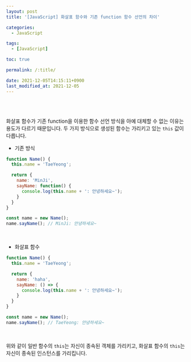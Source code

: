 ```yaml
---
layout: post
title: '[JavaScript] 화살표 함수와 기존 function 함수 선언의 차이'

categories: 
  - JavaScript

tags: 
  - [JavaScript]

toc: true

permalink: /:title/

date: 2021-12-05T14:15:11+0900
last_modified_at: 2021-12-05
---
```


<br>
<br>

화살표 함수가 기존 function을 이용한 함수 선언 방식을 아예 대체할 수 없는 이유는 용도가 다르기 때문입니다. 두 가지 방식으로 생성된 함수는 가리키고 있는 `this` 값이 다릅니다.

- 기존 방식

```javascript
function Name() {
  this.name = 'TaeYeong';

  return {
    name: 'MinJi',
    sayName: function() {
      console.log(this.name + ': 안녕하세요~');
    }
  }
}

const name = new Name();
name.sayName(); // MinJi: 안녕하세요~
```

<br>

- 화살표 함수

```javascript
function Name() {
  this.name = 'TaeYeong';

  return {
    name: 'haha',
    sayName: () => {
      console.log(this.name + ': 안녕하세요~');
    }
  }
}

const name = new Name();
name.sayName(); // TaeYeong: 안녕하세요~
```

<br>

위와 같이 일반 함수의 `this`는 자신이 종속된 객체를 가리키고, 화살표 함수의 `this`는 자신이 종속된 인스턴스를 가리킵니다.